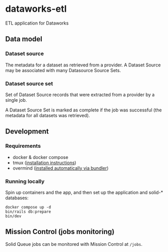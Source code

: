 # dataworks-etl
ETL application for Dataworks

## Data model

### Dataset source
The metadata for a dataset as retrieved from a provider. A Dataset Source may be associated with many Datasource Source Sets.

### Dataset source set
Set of Dataset Source records that were extracted from a provider by a single job.

A Dataset Source Set is marked as complete if the job was successful (the metadata for all datasets was retrieved).

## Development

### Requirements

* docker & docker compose
* tmux ([installation instructions](https://github.com/tmux/tmux#installation))
* overmind ([installed automatically via bundler](https://github.com/DarthSim/overmind/tree/master/packaging/rubygems#installation-with-rails))

### Running locally

Spin up containers and the app, and then set up the application and solid-* databases:

```shell
docker compose up -d
bin/rails db:prepare
bin/dev
```

## Mission Control (jobs monitoring)
Solid Queue jobs can be monitored with Mission Control at `/jobs`.
